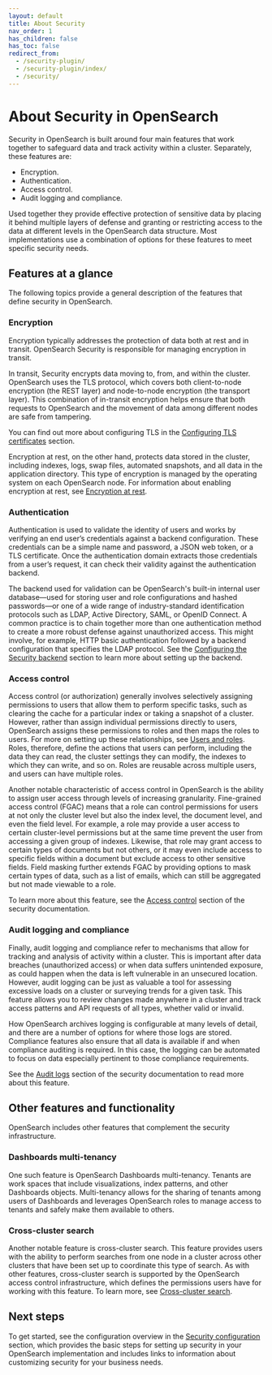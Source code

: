 ```yaml
---
layout: default
title: About Security
nav_order: 1
has_children: false
has_toc: false
redirect_from:
  - /security-plugin/
  - /security-plugin/index/
  - /security/
---
```


# About Security in OpenSearch

Security in OpenSearch is built around four main features that work together to safeguard data and track activity within a cluster. Separately, these features are:

* Encryption.
* Authentication.
* Access control.
* Audit logging and compliance.

Used together they provide effective protection of sensitive data by placing it behind multiple layers of defense and granting or restricting access to the data at different levels in the OpenSearch data structure. Most implementations use a combination of options for these features to meet specific security needs.

## Features at a glance

The following topics provide a general description of the features that define security in OpenSearch.

### Encryption

Encryption typically addresses the protection of data both at rest and in transit. OpenSearch Security is responsible for managing encryption in transit.

In transit, Security encrypts data moving to, from, and within the cluster. OpenSearch uses the TLS protocol, which covers both client-to-node encryption (the REST layer) and node-to-node encryption (the transport layer). This combination of in-transit encryption helps ensure that both requests to OpenSearch and the movement of data among different nodes are safe from tampering.

You can find out more about configuring TLS in the [Configuring TLS certificates]({{site.url}}{{site.baseurl}}/security/configuration/tls/) section.

Encryption at rest, on the other hand, protects data stored in the cluster, including indexes, logs, swap files, automated snapshots, and all data in the application directory. This type of encryption is managed by the operating system on each OpenSearch node. For information about enabling encryption at rest, see [Encryption at rest]({{site.url}}{{site.baseurl}}/troubleshoot/index/#encryption-at-rest).

### Authentication

Authentication is used to validate the identity of users and works by verifying an end user’s credentials against a backend configuration. These credentials can be a simple name and password, a JSON web token, or a TLS certificate. Once the authentication domain extracts those credentials from a user’s request, it can check their validity against the authentication backend.

The backend used for validation can be OpenSearch's built-in internal user database—used for storing user and role configurations and hashed passwords—or one of a wide range of industry-standard identification protocols such as LDAP, Active Directory, SAML, or OpenID Connect. A common practice is to chain together more than one authentication method to create a more robust defense against unauthorized access. This might involve, for example, HTTP basic authentication followed by a backend configuration that specifies the LDAP protocol. See the [Configuring the Security backend]({{site.url}}{{site.baseurl}}/security/configuration/configuration/) section to learn more about setting up the backend.

### Access control

Access control (or authorization) generally involves selectively assigning permissions to users that allow them to perform specific tasks, such as clearing the cache for a particular index or taking a snapshot of a cluster. However, rather than assign individual permissions directly to users, OpenSearch assigns these permissions to roles and then maps the roles to users. For more on setting up these relationships, see [Users and roles]({{site.url}}{{site.baseurl}}/security/access-control/users-roles/). Roles, therefore, define the actions that users can perform, including the data they can read, the cluster settings they can modify, the indexes to which they can write, and so on. Roles are reusable across multiple users, and users can have multiple roles.

Another notable characteristic of access control in OpenSearch is the ability to assign user access through levels of increasing granularity. Fine-grained access control (FGAC) means that a role can control permissions for users at not only the cluster level but also the index level, the document level, and even the field level. For example, a role may provide a user access to certain cluster-level permissions but at the same time prevent the user from accessing a given group of indexes. Likewise, that role may grant access to certain types of documents but not others, or it may even include access to specific fields within a document but exclude access to other sensitive fields. Field masking further extends FGAC by providing options to mask certain types of data, such as a list of emails, which can still be aggregated but not made viewable to a role.

To learn more about this feature, see the [Access control]({{site.url}}{{site.baseurl}}/security/access-control/index/) section of the security documentation.

### Audit logging and compliance

Finally, audit logging and compliance refer to mechanisms that allow for tracking and analysis of activity within a cluster. This is important after data breaches (unauthorized access) or when data suffers unintended exposure, as could happen when the data is left vulnerable in an unsecured location. However, audit logging can be just as valuable a tool for assessing excessive loads on a cluster or surveying trends for a given task. This feature allows you to review changes made anywhere in a cluster and track access patterns and API requests of all types, whether valid or invalid.

How OpenSearch archives logging is configurable at many levels of detail, and there are a number of options for where those logs are stored. Compliance features also ensure that all data is available if and when compliance auditing is required. In this case, the logging can be automated to focus on data especially pertinent to those compliance requirements.

See the [Audit logs]({{site.url}}{{site.baseurl}}/security/audit-logs/index/) section of the security documentation to read more about this feature.

## Other features and functionality

OpenSearch includes other features that complement the security infrastructure.

### Dashboards multi-tenancy

One such feature is OpenSearch Dashboards multi-tenancy. Tenants are work spaces that include visualizations, index patterns, and other Dashboards objects. Multi-tenancy allows for the sharing of tenants among users of Dashboards and leverages OpenSearch roles to manage access to tenants and safely make them available to others.


### Cross-cluster search

Another notable feature is cross-cluster search. This feature provides users with the ability to perform searches from one node in a cluster across other clusters that have been set up to coordinate this type of search. As with other features, cross-cluster search is supported by the OpenSearch access control infrastructure, which defines the permissions users have for working with this feature.
To learn more, see [Cross-cluster search]({{site.url}}{{site.baseurl}}/security/access-control/cross-cluster-search/).

## Next steps

To get started, see the configuration overview in the [Security configuration]({{site.url}}{{site.baseurl}}/security/configuration/index/) section, which provides the basic steps for setting up security in your OpenSearch implementation and includes links to information about customizing security for your business needs.

